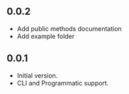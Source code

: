 ## 0.0.2

- Add public methods documentation
- Add example folder

## 0.0.1

- Initial version.
- CLI and Programmatic support.
